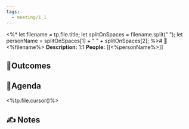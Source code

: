 ```yaml
---
tags:
  - meeting/1_1
---
```

<%*
	let filename = tp.file.title;
	let splitOnSpaces = filename.split(" ");
	 let personName = splitOnSpaces[1] + " " + splitOnSpaces[2];
%># 📆 <%filename%>
**Description:** 1:1
**People:** [[<%personName%>]]

## 🔮Outcomes


## 📢Agenda

<%tp.file.cursor()%>

## ✍ Notes